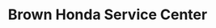 ---
title: "Brown Honda Service Center"
url: /amarillo/brown-honda-service-center/
shop: car repair
---